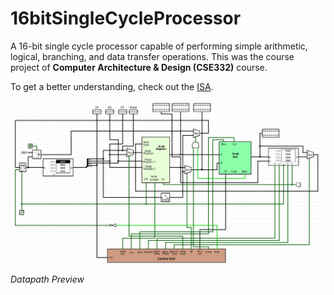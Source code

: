 # 16bitSingleCycleProcessor

A 16-bit single cycle processor capable of performing simple arithmetic, logical, branching, and data transfer operations.
This was the course project of **Computer Architecture & Design (CSE332)** course. 

To get a better understanding, check out the [ISA](Documents/InstructionSetArchitecture.pdf).


![Datapath Preview](DatapathPreview.png) 
*Datapath Preview*
